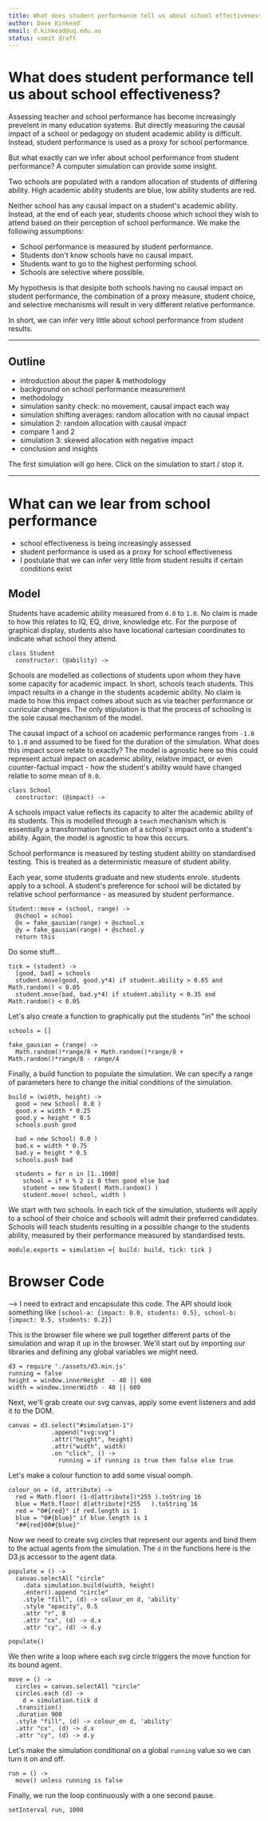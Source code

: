 ```yaml
---
title: What does student performance tell us about school effectiveness?
author: Dave Kinkead
email: d.kinkead@uq.edu.au
status: vomit draft
---
```


# What does student performance tell us about school effectiveness?

Assessing teacher and school performance has become increasingly prevelent in many education systems. But directly measuring the causal impact of a school or pedagogy on student academic ability is difficult. Instead, student performance is used as a proxy for school performance.

But what exactly can we infer about school performance from student performance? A computer simulation can provide some insight.

Two schools are populated with a random allocation of students of differing ability. High academic ability students are blue, low ability students are red.

Neither school has any causal impact on a student's academic ability. Instead, at the end of each year, students choose which school they wish to attend based on their perception of school performance. We make the following assumptions:

  - School performance is measured by student performance.
  - Students don't know schools have no causal impact.
  - Students want to go to the highest performing school.
  - Schools are selective where possible.

My hypothesis is that desipite both schools having no causal impact on student performance, the combination of a proxy measure, student choice, and selective mechanisms will result in very different relative performance.

In short, we can infer very little about school performance from student results.

---

## Outline

- introduction about the paper & methodology
- background on school performance measurement
- methodology
- simulation sanity check: no movement, causal impact each way
- simulation shifting averages: random allocation with no causal impact
- simulation 2: random allocation with causal impact
- compare 1 and 2
- simulation 3: skewed allocation with negative impact
- conclusion and insights

The first simulation will go here.  Click on the simulation to start / stop it.

<div id="simulation-1"></div>


---


# What can we lear from school performance

- school effectiveness is being increasingly assessed
- student performance is used as a proxy for school effectiveness
- I postulate that we can infer very little from student results if certain conditions exist

## Model


Students have academic ability measured from `0.0` to `1.0`.  No claim is made to how this relates to IQ, EQ, drive, knowledge etc.  For the purpose of graphical display, students also have locational cartesian coordinates to indicate what school they attend.


    class Student
      constructor: (@ability) ->


Schools are modelled as collections of students upon whom they have some capacity for academic impact.  In short, schools teach students.  This impact results in a change in the students academic ability.  No claim is made to how this impact comes about such as via teacher performance or curricular changes.  The only stipulation is that the process of schooling is the sole causal mechanism of the model.  

The causal impact of a school on academic performance ranges from `-1.0`  to `1.0` and assumed to be fixed for the duration of the simulation.  What does this impact score relate to exactly? The model is agnostic here so this could represent actual impact on academic ability, relative impact, or even counter-factual impact - how the student's ability would have changed relatie to some mean of `0.0`.  


    class School
      constructor: (@impact) ->


A schools impact value reflects its capacity to alter the academic ability of its students.  This is modelled through a `teach` mechanism which is essentially a transformation function of a school's impact onto a student's ability.  Again, the model is agnostic to how this occurs.


<!--     School::teach = (student) ->
      student.learn(impact) -->


School performance is measured by testing student ability on standardised testing.  This is treated as a deterministic measure of student ability.

<!-- 
    School::test = (student) ->
      @performance += student.ability -->


Each year, some students graduate and new students enrole. students apply to a school.  A student's preference for school will be dictated by relative school performance - as measured by student performance.


    Student::move = (school, range) ->
      @school = school
      @x = fake_gausian(range) + @school.x
      @y = fake_gausian(range) + @school.y
      return this


Do some stuff...


    tick = (student) ->
      [good, bad] = schools
      student.move(good, good.y*4) if student.ability > 0.65 and Math.random() < 0.05
      student.move(bad, bad.y*4) if student.ability < 0.35 and Math.random() < 0.05


Let's also create a function to graphically put the students "in" the school

    schools = []

    fake_gausian = (range) ->
      Math.random()*range/8 + Math.random()*range/8 + Math.random()*range/8 - range/4


Finally, a build function to populate the simulation.  We can specify a range of parameters here to change the initial conditions of the simulation.

    
    build = (width, height) ->
      good = new School( 0.0 )
      good.x = width * 0.25
      good.y = height * 0.5
      schools.push good

      bad = new School( 0.0 )
      bad.x = width * 0.75
      bad.y = height * 0.5
      schools.push bad

      students = for n in [1..1000]
        school = if n % 2 is 0 then good else bad
        student = new Student( Math.random() )
        student.move( school, width )


We start with two schools. In each tick of the simulation, students will apply to a school of their choice and schools will admit their preferred candidates. Schools will teach students resulting in a possible change to the students ability, measured by their performance measured by standardised tests.


    module.exports = simulation ={ build: build, tick: tick } 

# Browser Code

--> I need to extract and encapsulate this code.  The API should look something like `[school-a: {impact: 0.0, students: 0.5}, school-b: {impact: 0.5, students: 0.2}]` 


This is the browser file where we pull together different parts of the simulation and wrap it up in the browser.  We'll start out by importing our libraries and defining any global variables we might need.


    d3 = require './assets/d3.min.js'
    running = false
    height = window.innerHeight  - 40 || 600
    width = window.innerWidth - 40 || 600


Next, we'll grab create our svg canvas, apply some event listeners and add it to the DOM.


    canvas = d3.select("#simulation-1")
                .append("svg:svg")
                .attr("height", height)
                .attr("width", width)
                .on "click", () ->
                  running = if running is true then false else true
      

Let's make a colour function to add some visual oomph.


    colour_on = (d, attribute) ->
      red = Math.floor( (1-d[attribute])*255 ).toString 16
      blue = Math.floor( d[attribute]*255   ).toString 16
      red = "0#{red}" if red.length is 1
      blue = "0#{blue}" if blue.length is 1 
      "##{red}00#{blue}"


Now we need to create svg circles that represent our agents and bind them to the actual agents from the simulation.  The `d` in the functions here is the D3.js accessor to the agent data.

  
    populate = () ->
      canvas.selectAll "circle"
        .data simulation.build(width, height)
        .enter().append "circle"
        .style "fill", (d) -> colour_on d, 'ability'
        .style "opacity", 0.5
        .attr "r", 8
        .attr "cx", (d) -> d.x
        .attr "cy", (d) -> d.y

    populate()


We then write a loop where each svg circle triggers the move function for its bound agent.  


    move = () ->
      circles = canvas.selectAll "circle"
      circles.each (d) ->
        d = simulation.tick d
      .transition()
      .duration 900
      .style "fill", (d) -> colour_on d, 'ability'
      .attr "cx", (d) -> d.x
      .attr "cy", (d) -> d.y

Let's make the simulation conditional on a global `running` value so we can turn it on and off.


    run = () ->
      move() unless running is false


Finally, we run the loop continuously with a one second pause.


    setInterval run, 1000


<script type="text/javascript" src="assets/d3.min.js"></script>
<script type="text/javascript" src="assets/simulation.js"></script>